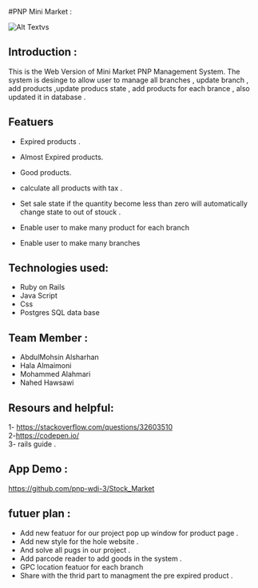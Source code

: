 
#PNP Mini Market :

![Alt Text](src/home.png)vs

## Introduction :<br>
This is the Web Version of Mini Market PNP Management System. The system is desinge to allow user to 
manage all branches , update branch , add products  ,update producs state , add products for each brance , also updated it in database . <br>

## Featuers <br>

- Expired products . <br>

- Almost Expired products. <br>

- Good products. <br>

- calculate all products with tax . <br>

- Set sale state if the quantity become less than zero will automatically change state to out of stouck . <br>
 
- Enable user to make many product for each branch <br>

- Enable user to make many branches  <br>


## Technologies used: <br>
* Ruby on Rails <br>
* Java Script <br>
* Css <br>
* Postgres SQL data base <br>


## Team Member : <br>
*  AbdulMohsin Alsharhan <br>
*  Hala Almaimoni <br>
*  Mohammed Alahmari <br>
*  Nahed Hawsawi <br>


## Resours and helpful: <br>
1- https://stackoverflow.com/questions/32603510<br>
2-https://codepen.io/<br> 
3- rails guide . <br>

## App Demo : <br>
https://github.com/pnp-wdi-3/Stock_Market


## futuer plan : <br>
- Add new featuor for our project pop up window for product page . <br>
- Add new style for the hole website . <br>
- And solve all pugs in our project . <br>
- Add parcode reader  to add goods in the system . <br>
- GPC location featuor for each branch <br>
- Share with the thrid part to managment the pre expired product . <br>
